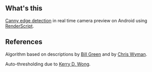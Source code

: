 What's this
-----------

[Canny edge detection](https://en.wikipedia.org/wiki/Canny_edge_detector) in real time camera preview on Android using [RenderScript](http://developer.android.com/guide/topics/renderscript/compute.html).

References
----------

Algorithm based on descriptions by [Bill Green](http://dasl.mem.drexel.edu/alumni/bGreen/www.pages.drexel.edu/_weg22/can_tut.html) and by [Chris Wyman](http://homepage.cs.uiowa.edu/~cwyman/classes/spring08-22C251/homework/canny.pdf).

Auto-thresholding due to [Kerry D. Wong](http://www.kerrywong.com/2009/05/07/canny-edge-detection-auto-thresholding/).
